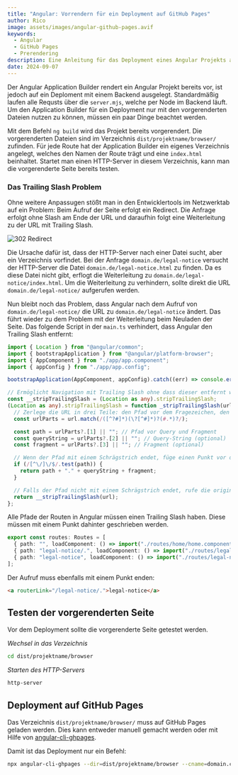 ```yaml
---
title: "Angular: Vorrendern für ein Deployment auf GitHub Pages"
author: Rico
image: assets/images/angular-github-pages.avif
keywords:
  - Angular
  - GitHub Pages
  - Prerendering
description: Eine Anleitung für das Deployment eines Angular Projekts auf GitHub Pages mit vorgerenderten Seiten.
date: 2024-09-07
---
```


Der Angular Application Builder rendert ein Angular Projekt bereits vor, ist jedoch auf ein Deploment mit einem Backend ausgelegt. Standardmäßig laufen alle Requsts über die `server.mjs`, welche per Node im Backend läuft. Um den Application Builder für ein Deployment nur mit den vorgerenderten Dateien nutzen zu können, müssen ein paar Dinge beachtet werden.

Mit dem Befehl `ng build` wird das Projekt bereits vorgerendert. Die vorgerenderten Dateien sind im Verzeichnis `dist/projektname/browser/` zufinden. Für jede Route hat der Application Builder ein eigenes Verzeichnis angelegt, welches den Namen der Route trägt und eine `index.html` beinhaltet. Startet man einen HTTP-Server in diesem Verzeichnis, kann man die vorgerenderte Seite bereits testen.

### Das Trailing Slash Problem

Ohne weitere Anpassugen stößt man in den Entwicklertools im Netzwerktab auf ein Problem: Beim Aufruf der Seite erfolgt ein Redirect. Die Anfrage erfolgt ohne Slash am Ende der URL und daraufhin folgt eine Weiterleitung zu der URL mit Trailing Slash.

![302 Redirect](assets/images/302.avif "302 Redirect")

Die Ursache dafür ist, dass der HTTP-Server nach einer Datei sucht, aber ein Verzeichnis vorfindet. Bei der Anfrage `domain.de/legal-notice` versucht der HTTP-Server die Datei `domain.de/legal-notice.html` zu finden. Da es diese Datei nicht gibt, erflogt die Weiterleitung zu `domain.de/legal-notice/index.html`. Um die Weiterleitung zu verhindern, sollte direkt die URL `domain.de/legal-notice/` aufgerufen werden.

Nun bleibt noch das Problem, dass Angular nach dem Aufruf von `domain.de/legal-notice/` die URL zu `domain.de/legal-notice` ändert. Das führt wieder zu dem Problem mit der Weiterleitung beim Neuladen der Seite. Das folgende Script in der `main.ts` verhindert, dass Angular den Trailing Slash entfernt:

```typescript
import { Location } from "@angular/common";
import { bootstrapApplication } from "@angular/platform-browser";
import { AppComponent } from "./app/app.component";
import { appConfig } from "./app/app.config";

bootstrapApplication(AppComponent, appConfig).catch((err) => console.error(err));

// Ermöglicht Navigation mit Trailing Slash ohne dass dieser entfernt wird
const __stripTrailingSlash = (Location as any).stripTrailingSlash;
(Location as any).stripTrailingSlash = function _stripTrailingSlash(url: string): string {
  // Zerlege die URL in drei Teile: den Pfad vor dem Fragezeichen, den Query-String und das Fragment
  const urlParts = url.match(/([^?#]*)(\?[^#]*)?(#.*)?/);

  const path = urlParts?.[1] || ""; // Pfad vor Query und Fragment
  const queryString = urlParts?.[2] || ""; // Query-String (optional)
  const fragment = urlParts?.[3] || ""; // Fragment (optional)

  // Wenn der Pfad mit einem Schrägstrich endet, füge einen Punkt vor dem Query-String oder Fragment hinzu
  if (/[^\/]\/$/.test(path)) {
    return path + "." + queryString + fragment;
  }

  // Falls der Pfad nicht mit einem Schrägstrich endet, rufe die originale stripTrailingSlash Methode auf
  return __stripTrailingSlash(url);
};
```

Alle Pfade der Routen in Angular müssen einen Trailing Slash haben. Diese müssen mit einem Punkt dahinter geschrieben werden.

```typescript
export const routes: Routes = [
  { path: "", loadComponent: () => import("./routes/home/home.component").then((m) => m.HomeComponent) },
  { path: "legal-notice/.", loadComponent: () => import("./routes/legal-notice/legal-notice.component").then((m) => m.LegalNoticeComponent) },
  { path: "legal-notice", loadComponent: () => import("./routes/legal-notice/legal-notice.component").then((m) => m.LegalNoticeComponent) },
];
```

Der Aufruf muss ebenfalls mit einem Punkt enden:

```html
<a routerLink="/legal-notice/.">legal-notice</a>
```

## Testen der vorgerenderten Seite

Vor dem Deployment sollte die vorgerenderte Seite getestet werden.

_Wechsel in das Verzeichnis_

```bash
cd dist/projektname/browser
```

_Starten des HTTP-Servers_

```bash
http-server
```

## Deployment auf GitHub Pages

Das Verzeichnis `dist/projektname/browser/` muss auf GitHub Pages geladen werden. Dies kann entweder manuell gemacht werden oder mit Hilfe von [angular-cli-ghpages](https://github.com/angular-schule/angular-cli-ghpages).

Damit ist das Deployment nur ein Befehl:

```bash
npx angular-cli-ghpages --dir=dist/projektname/browser --cname=domain.com
```
